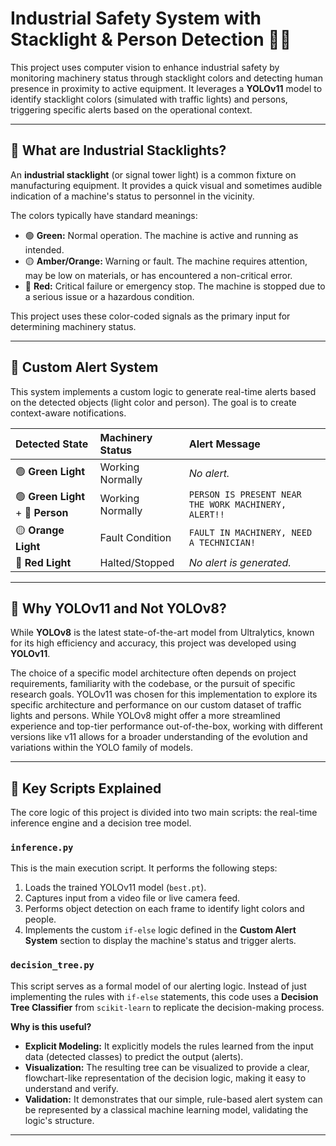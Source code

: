 
# Industrial Safety System with Stacklight & Person Detection 🚦👷

This project uses computer vision to enhance industrial safety by monitoring machinery status through stacklight colors and detecting human presence in proximity to active equipment. It leverages a **YOLOv11** model to identify stacklight colors (simulated with traffic lights) and persons, triggering specific alerts based on the operational context.

-----

## 🚦 What are Industrial Stacklights?

An **industrial stacklight** (or signal tower light) is a common fixture on manufacturing equipment. It provides a quick visual and sometimes audible indication of a machine's status to personnel in the vicinity.

The colors typically have standard meanings:

  * 🟢 **Green:** Normal operation. The machine is active and running as intended.
  * 🟡 **Amber/Orange:** Warning or fault. The machine requires attention, may be low on materials, or has encountered a non-critical error.
  * 🔴 **Red:** Critical failure or emergency stop. The machine is stopped due to a serious issue or a hazardous condition.

This project uses these color-coded signals as the primary input for determining machinery status.

-----

## 🚨 Custom Alert System

This system implements a custom logic to generate real-time alerts based on the detected objects (light color and person). The goal is to create context-aware notifications.

| Detected State | Machinery Status | Alert Message |
| :--- | :--- | :--- |
| 🟢 **Green Light** | Working Normally | *No alert.* |
| 🟢 **Green Light** + 👤 **Person** | Working Normally | `PERSON IS PRESENT NEAR THE WORK MACHINERY, ALERT!!` |
| 🟡 **Orange Light** | Fault Condition | `FAULT IN MACHINERY, NEED A TECHNICIAN!` |
| 🔴 **Red Light** | Halted/Stopped | *No alert is generated.* |

-----

## 🤔 Why YOLOv11 and Not YOLOv8?

While **YOLOv8** is the latest state-of-the-art model from Ultralytics, known for its high efficiency and accuracy, this project was developed using **YOLOv11**.

The choice of a specific model architecture often depends on project requirements, familiarity with the codebase, or the pursuit of specific research goals. YOLOv11 was chosen for this implementation to explore its specific architecture and performance on our custom dataset of traffic lights and persons. While YOLOv8 might offer a more streamlined experience and top-tier performance out-of-the-box, working with different versions like v11 allows for a broader understanding of the evolution and variations within the YOLO family of models.

-----

## 📜 Key Scripts Explained

The core logic of this project is divided into two main scripts: the real-time inference engine and a decision tree model.

### `inference.py`

This is the main execution script. It performs the following steps:

1.  Loads the trained YOLOv11 model (`best.pt`).
2.  Captures input from a video file or live camera feed.
3.  Performs object detection on each frame to identify light colors and people.
4.  Implements the custom `if-else` logic defined in the **Custom Alert System** section to display the machine's status and trigger alerts.

### `decision_tree.py`

This script serves as a formal model of our alerting logic. Instead of just implementing the rules with `if-else` statements, this code uses a **Decision Tree Classifier** from `scikit-learn` to replicate the decision-making process.

**Why is this useful?**

  * **Explicit Modeling:** It explicitly models the rules learned from the input data (detected classes) to predict the output (alerts).
  * **Visualization:** The resulting tree can be visualized to provide a clear, flowchart-like representation of the decision logic, making it easy to understand and verify.
  * **Validation:** It demonstrates that our simple, rule-based alert system can be represented by a classical machine learning model, validating the logic's structure.

-----
